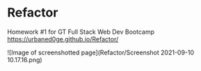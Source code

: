 # Refactor
Homework #1 for GT Full Stack Web Dev Bootcamp
https://urbaned0ge.github.io/Refactor/

![Image of screenshotted page](Refactor/Screenshot 2021-09-10 10.17.16.png)
